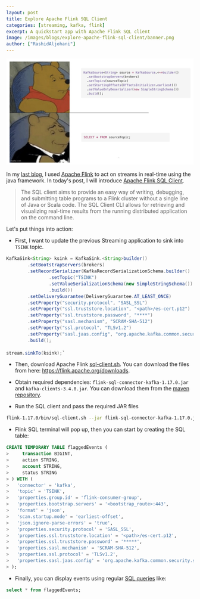 ```yaml
---
layout: post
title: Explore Apache Flink SQL Client
categories: [streaming, kafka, flink]
excerpt: A quickstart app with Apache Flink SQL client
image: /images/blogs/explore-apache-flink-sql-client/banner.png
author: ["RashidAljohani"]
---
```



![](/images/blogs/explore-apache-flink-sql-client/banner.png)


In my [last blog](https://rashidaljohani.github.io/interact-with-IBM-MQ-messages-via-Streaming-app/), I used [Apache Flink](https://nightlies.apache.org/flink/flink-docs-release-1.17/docs/concepts/overview/) to act on streams in real-time using the java framework. In today's post, I will introduce [Apache Flink SQL Client](https://nightlies.apache.org/flink/flink-docs-master/docs/dev/table/sqlclient/).

>The SQL client aims to provide an easy way of writing, debugging, and submitting table programs to a Flink cluster without a single line of Java or Scala code. The SQL Client CLI allows for retrieving and visualizing real-time results from the running distributed application on the command line.

Let's put things into action:

* First, I want to update the previous Streaming application to sink into `TSINK` topic.

```java
KafkaSink<String> ksink = KafkaSink.<String>builder()
        .setBootstrapServers(brokers)
        .setRecordSerializer(KafkaRecordSerializationSchema.builder()
                .setTopic("TSINK")
                .setValueSerializationSchema(new SimpleStringSchema())
                .build())
        .setDeliveryGuarantee(DeliveryGuarantee.AT_LEAST_ONCE)
        .setProperty("security.protocol", "SASL_SSL")
        .setProperty("ssl.truststore.location", "<path>/es-cert.p12")
        .setProperty("ssl.truststore.password", "****")
        .setProperty("sasl.mechanism", "SCRAM-SHA-512")
        .setProperty("ssl.protocol", "TLSv1.2")
        .setProperty("sasl.jaas.config", "org.apache.kafka.common.security.scram.ScramLoginModule required username=\"*****\" password=\"*****")\";")
        .build();

stream.sinkTo(ksink);`
```



* Then, download Apache Flink [sql-client.sh](https://github.com/apache/flink/blob/master/flink-table/flink-sql-client/bin/sql-client.sh). You can download the files from here: https://flink.apache.org/downloads.

* Obtain required dependencies: `flink-sql-connector-kafka-1.17.0.jar` and `kafka-clients-3.4.0.jar`. You can download them from the [maven repository](https://search.maven.org/).

* Run the SQL client and pass the required JAR files

```bash
flink-1.17.0/bin/sql-client.sh --jar flink-sql-connector-kafka-1.17.0.jar --jar kafka-clients-3.4.0.jar
```

* Flink SQL terminal will pop up, then you can start by creating the SQL table:

```sql
CREATE TEMPORARY TABLE flaggedEvents (
>     transaction BIGINT,
>     action STRING,
>     account STRING,
>     status STRING
> ) WITH (
>   'connector' = 'kafka',
>   'topic' = 'TSINK',
>   'properties.group.id' = 'flink-consumer-group',
>   'properties.bootstrap.servers' = '<bootstrap_route>:443',
>   'format' = 'json',
>   'scan.startup.mode' = 'earliest-offset',
>   'json.ignore-parse-errors' = 'true',
>   'properties.security.protocol' = 'SASL_SSL',
>   'properties.ssl.truststore.location' = '<path>/es-cert.p12',
>   'properties.ssl.truststore.password' = '*****',
>   'properties.sasl.mechanism' = 'SCRAM-SHA-512',
>   'properties.ssl.protocol' = 'TLSv1.2',
>   'properties.sasl.jaas.config' = 'org.apache.kafka.common.security.scram.ScramLoginModule required username="*****," password="*****";'
> );

```

* Finally, you can display events using regular [SQL queries](https://www.geeksforgeeks.org/sql-concepts-and-queries/) like:

```sql
select * from flaggedEvents;
```
